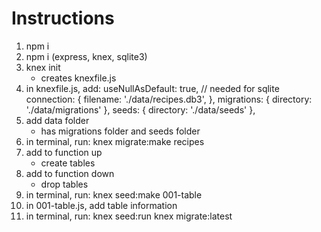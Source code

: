 # Instructions

1. npm i
2. npm i (express, knex, sqlite3)
3. knex init 
    - creates knexfile.js
4. in knexfile.js, add:
    useNullAsDefault: true, // needed for sqlite
    connection: {
      filename: './data/recipes.db3',
    },
    migrations: {
      directory: './data/migrations'
    },
    seeds: {
      directory: './data/seeds'
    },
5. add data folder
    - has migrations folder and seeds folder
6. in terminal, run:
    knex migrate:make recipes
7. add to function up
    - create tables
8. add to function down
    - drop tables
9. in terminal, run:
    knex seed:make 001-table
10. in 001-table.js, add table information
11. in terminal, run:
    knex seed:run
    knex migrate:latest

